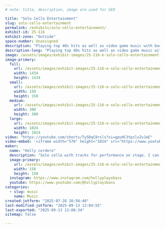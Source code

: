 ```yaml
---
# note: title, description, image are used for SEO

title: "Solo Cello Entertainment"
slug: solo-cello-entertainment
permalink: /exhibits/solo-cello-entertainment/
exhibit-id: 25-116
exhibit-zone: "Outside"
space-number: Unassigned
description: "Playing top 40s hits as well as video game music with backing tracks"
description-long: "Playing top 40s hits as well as video game music with backing tracks"
image: /assets/images/exhibit-images/25-116-e-solo-cello-entertainment-img-8659-5125-300x300.jpeg
image-primary: 
  full:
    url: /assets/images/exhibit-images/25-116-e-solo-cello-entertainment-img-8659-5125-full.jpeg
    width: 1434
    height: 1434
  small:
    url: /assets/images/exhibit-images/25-116-e-solo-cello-entertainment-img-8659-5125-150x150.jpeg
    width: 150
    height: 150
  medium:
    url: /assets/images/exhibit-images/25-116-e-solo-cello-entertainment-img-8659-5125-300x300.jpeg
    width: 300
    height: 300
  large:
    url: /assets/images/exhibit-images/25-116-e-solo-cello-entertainment-img-8659-5125-1024x1024.jpeg
    width: 1024
    height: 1024
video: "https://youtube.com/shorts/Ty5DqC8rsls?si=gpuHC3tpslvZvJeE"
video-embed: '<iframe width="576" height="1024" src="https://www.youtube.com/embed/Ty5DqC8rsls?feature=oembed" frameborder="0" allow="accelerometer; autoplay; clipboard-write; encrypted-media; gyroscope; picture-in-picture; web-share" referrerpolicy="strict-origin-when-cross-origin" allowfullscreen title="Just a short clip from the other night #music #gig #gigreview #cellosolo #cello"></iframe>'
maker: 
  name: "Holly cordero"
  description: "Solo cello with tracks for performance on stage. I can walk if needed as I have a strap for my cello"
  image-primary:
    url: /assets/images/exhibit-images/25-116-m-solo-cello-entertainment-img-8659-150x150.jpeg
    width: 150
    height: 150
  instagram: https://www.instagram.com/hollyplaysbass
  youtube: https://www.youtube.com/@hollyplaysbass
categories: 
  - slug: music
    name: Music
created-jotform: "2025-07-28 20:58:40"
last-modified-jotform: "2025-09-13 12:04:55"
last-exported: "2025-09-13 12:08:34"
sitemap: false

---
```

